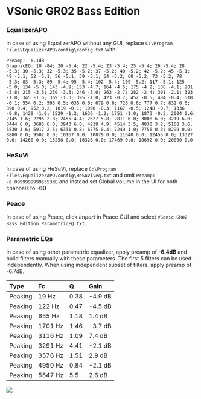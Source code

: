 # VSonic GR02 Bass Edition

### EqualizerAPO
In case of using EqualizerAPO without any GUI, replace `C:\Program Files\EqualizerAPO\config\config.txt`
with:
```
Preamp: -6.1dB
GraphicEQ: 10 -84; 20 -5.4; 22 -5.4; 23 -5.4; 25 -5.4; 26 -5.4; 28 -5.3; 30 -5.3; 32 -5.3; 35 -5.2; 37 -5.2; 40 -5.2; 42 -5.2; 45 -5.1; 49 -5.1; 52 -5.1; 56 -5.1; 59 -5.1; 64 -5.2; 68 -5.2; 73 -5.2; 78 -5.3; 83 -5.3; 89 -5.4; 95 -5.4; 102 -5.4; 109 -5.2; 117 -5.1; 125 -5.0; 134 -5.0; 143 -4.9; 153 -4.7; 164 -4.5; 175 -4.2; 188 -4.1; 201 -3.8; 215 -3.5; 230 -3.3; 246 -3.0; 263 -2.7; 282 -2.4; 301 -2.1; 323 -1.8; 345 -1.6; 369 -1.3; 395 -1.0; 423 -0.7; 452 -0.5; 484 -0.4; 518 -0.1; 554 0.2; 593 0.5; 635 0.6; 679 0.6; 726 0.6; 777 0.7; 832 0.6; 890 0.4; 952 0.2; 1019 -0.1; 1090 -0.3; 1167 -0.5; 1248 -0.7; 1336 -0.8; 1429 -1.0; 1529 -1.2; 1636 -1.2; 1751 -1.0; 1873 -0.3; 2004 0.6; 2145 1.6; 2295 2.8; 2455 4.4; 2627 5.8; 2811 6.0; 3008 6.0; 3219 6.0; 3444 6.0; 3685 6.0; 3943 6.0; 4219 4.9; 4514 3.5; 4830 3.2; 5168 3.6; 5530 3.6; 5917 2.5; 6331 0.8; 6775 0.4; 7249 1.0; 7756 0.3; 8299 0.0; 8880 0.0; 9502 0.0; 10167 0.0; 10879 0.0; 11640 0.0; 12455 0.0; 13327 0.0; 14260 0.0; 15258 0.0; 16326 0.0; 17469 0.0; 18692 0.0; 20000 0.0
```

### HeSuVi
In case of using HeSuVi, replace `C:\Program Files\EqualizerAPO\config\HeSuVi\eq.txt` and omit `Preamp:
-6.09999999995353dB` and instead set Global volume in the UI for both channels to **-60**

### Peace
In case of using Peace, click *Import* in Peace GUI and select `VSonic GR02 Bass Edition ParametricEQ.txt`.

### Parametric EQs
In case of using other parametric equalizer, apply preamp of **-6.4dB** and build filters manually
with these parameters. The first 5 filters can be used independently.
When using independent subset of filters, apply preamp of -6.7dB.

| Type    | Fc      |    Q | Gain    |
|:--------|:--------|:-----|:--------|
| Peaking | 19 Hz   | 0.38 | -4.9 dB |
| Peaking | 122 Hz  | 0.47 | -4.5 dB |
| Peaking | 655 Hz  | 1.18 | 1.4 dB  |
| Peaking | 1701 Hz | 1.46 | -3.7 dB |
| Peaking | 3116 Hz | 1.09 | 7.4 dB  |
| Peaking | 3291 Hz | 4.41 | -2.1 dB |
| Peaking | 3576 Hz | 1.51 | 2.9 dB  |
| Peaking | 4950 Hz | 0.84 | -2.1 dB |
| Peaking | 5547 Hz | 5.5  | 2.6 dB  |

![](https://raw.githubusercontent.com/jaakkopasanen/AutoEq/master/results/innerfidelity/sbaf-serious/VSonic%20GR02%20Bass%20Edition/VSonic%20GR02%20Bass%20Edition.png)